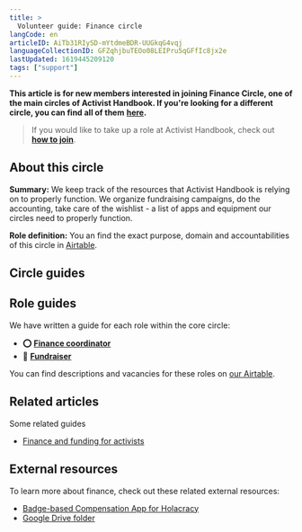 ```yaml
---
title: >
  Volunteer guide: Finance circle
langCode: en
articleID: AiTb31RIySD-mYtdmeBDR-UUGkqG4vqj
languageCollectionID: GFZqhjbuTEOo08LEIPru5qGFfIc8jx2e
lastUpdated: 1619445209120
tags: ["support"]
---
```


**This article is for new members interested in joining Finance Circle, one of the main circles of Activist Handbook. If you're looking for a different circle, you can find all of them** [**here**](/support)**.**

> If you would like to take up a role at Activist Handbook, check out [**how to join**](/join).

## **About this circle**

**Summary:** We keep track of the resources that Activist Handbook is relying on to properly function. We organize fundraising campaigns, do the accounting, take care of the wishlist - a list of apps and equipment our circles need to properly function.

**Role definition:** You an find the exact purpose, domain and accountabilities of this circle in [Airtable](https://airtable.com/shrnow8KNDUtO4oGq/tblTRJuhY3VDCNwJr/viwQ80eK0aE226gpv/recEGgaTvEJT4fmgY).

## Circle guides

## Role guides

We have written a guide for each role within the core circle:

-   **⭕️** [**Finance coordinator**](/support/finance/coordinator)
-   **📇** [**Fundraiser**](/support/finance/fundraiser)

You can find descriptions and vacancies for these roles on [our Airtable](https://airtable.com/shr6GqOJ7587fNbEn/tbloV4g8loVisebVz?filter_Circles=Finance%20circle).

## Related articles

Some related guides

-   [Finance and funding for activists](/organising/finance)

## External resources

To learn more about finance, check out these related external resources:

-   [Badge-based Compensation App for Holacracy](https://static1.squarespace.com/static/5d1239a79c02150001db74d4/t/5d80a885d736e97ab1eb9e77/1568712837845/Badge-based+Compensation+App.pdf)
-   [Google Drive folder](https://drive.google.com/drive/folders/1uWdNpiChlBqiHv62aZtwRRLSTzeft8Vp)